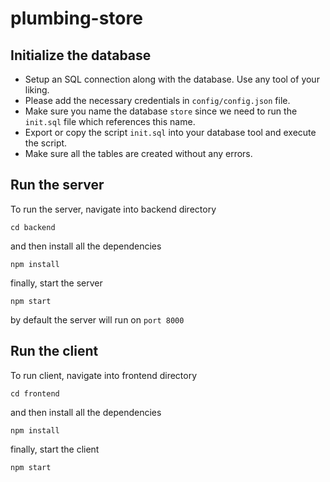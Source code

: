 # plumbing-store

## Initialize the database
- Setup an SQL connection along with the database. Use any tool of your liking.
- Please add the necessary credentials in `config/config.json` file.
- Make sure you name the database `store` since we need to run the `init.sql` file which references this name.
- Export or copy the script `init.sql` into your database tool and execute the script.
- Make sure all the tables are created without any errors.

## Run the server
To run the server, navigate into backend directory
```ssh
cd backend
```
and then install all the dependencies
```ssh
npm install
```
finally, start the server
```ssh
npm start
```
by default the server will run on `port 8000`

## Run the client
To run client, navigate into frontend directory
```ssh
cd frontend
```
and then install all the dependencies
```ssh
npm install
```
finally, start the client
```ssh
npm start
```